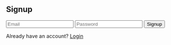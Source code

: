 <!DOCTYPE html>
<html>
<head><title>Signup</title></head>
<body>
  <h2>Signup</h2>
  <input id="signupEmail" placeholder="Email" />
  <input id="signupPassword" placeholder="Password" type="password" />
  <button onclick="signup()">Signup</button>
  <p>Already have an account? <a href="index.html">Login</a></p>

  <script src="https://www.gstatic.com/firebasejs/8.10.1/firebase-app.js"></script>
  <script src="https://www.gstatic.com/firebasejs/8.10.1/firebase-auth.js"></script>
  <script src="https://www.gstatic.com/firebasejs/8.10.1/firebase-database.js"></script>
  <script src="script.js"></script>
  <script>
    function signup() {
      const email = document.getElementById("signupEmail").value;
      const password = document.getElementById("signupPassword").value;

      firebase.auth().createUserWithEmailAndPassword(email, password)
        .then(userCredential => {
          const uid = userCredential.user.uid;
          return firebase.database().ref("users/" + uid).set({
            email: email,
            balance: 1000
          });
        })
        .then(() => {
          alert("Signup successful!");
          window.location.href = "dashboard.html";
        })
        .catch(error => alert(error.message));
    }
  </script>
</body>
</html>
